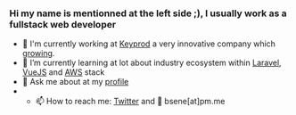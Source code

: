 ### Hi my name is mentionned at the left side ;), I usually work as a fullstack web developer

<!--
**bsene/bsene** is a ✨ _special_ ✨ repository because its `README.md` (this file) appears on your GitHub profile.

Here are some ideas to get you started:

- 🔭 I’m currently working on ...
- 🌱 I’m currently learning ...
- 👯 I’m looking to collaborate on ...
- 🤔 I’m looking for help with ...
- 💬 Ask me about ...
- 📫 How to reach me: ...
- 😄 Pronouns: ...
- ⚡ Fun fact: ...
-->

- 🔭 I'm currently working at [Keyprod](http://www.keyprod.com/) a very innovative company which [growing](https://www.welcometothejungle.com/fr/companies/jpb-systeme/jobs/developpeur-informatique-full-stack_montereau-sur-le-jard).
- 🌱 I’m currently learning at lot about industry ecosystem within [Laravel](https://laravel.com/), [VueJS](https://vuejs.org/) and [AWS](https://aws.amazon.com) stack
- 💬 Ask me about at my [profile](https://www.linkedin.com/in/%E2%9B%B5-birame-sene-%E2%9B%B5-1a7b971b/)
- - 📫 How to reach me: [Twitter]() and :email: bsene[at]pm.me 



